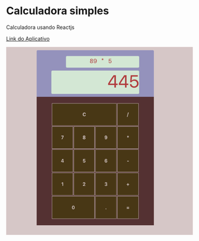 # Calculadora simples

Calculadora usando Reactjs

[Link do Aplicativo](http://calculadora.diogorolins.com.br)

<p align="center">
  <img alt="Logo do projeto" src="./print.png" />
</p>
